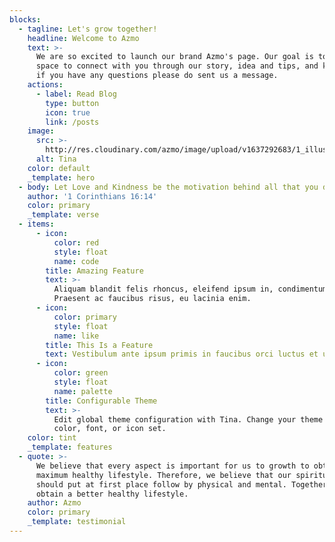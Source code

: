 ```yaml
---
blocks:
  - tagline: Let's grow together!
    headline: Welcome to Azmo
    text: >-
      We are so excited to launch our brand Azmo's page. Our goal is to use this
      space to connect with you through our story, idea and tips, and knowledge.
      if you have any questions please do sent us a message.
    actions:
      - label: Read Blog
        type: button
        icon: true
        link: /posts
    image:
      src: >-
        http://res.cloudinary.com/azmo/image/upload/v1637292683/1_illustrator_vrjh33.jpg
      alt: Tina
    color: default
    _template: hero
  - body: Let Love and Kindness be the motivation behind all that you do!
    author: '1 Corinthians 16:14'
    color: primary
    _template: verse
  - items:
      - icon:
          color: red
          style: float
          name: code
        title: Amazing Feature
        text: >-
          Aliquam blandit felis rhoncus, eleifend ipsum in, condimentum nibh.
          Praesent ac faucibus risus, eu lacinia enim.
      - icon:
          color: primary
          style: float
          name: like
        title: This Is a Feature
        text: Vestibulum ante ipsum primis in faucibus orci luctus et ultrices.
      - icon:
          color: green
          style: float
          name: palette
        title: Configurable Theme
        text: >-
          Edit global theme configuration with Tina. Change your theme's primary
          color, font, or icon set.
    color: tint
    _template: features
  - quote: >-
      We believe that every aspect is important for us to growth to obtain
      maximum healthy lifestyle. Therefore, we believe that our spiritual health
      should put at first place follow by physical and mental. Together we can
      obtain a better healthy lifestyle.
    author: Azmo
    color: primary
    _template: testimonial
---
```


